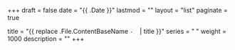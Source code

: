 +++
draft = false
date = "{{ .Date }}"
lastmod = ""
layout = "list"
paginate = true

title = "{{ replace .File.ContentBaseName `-` ` ` | title }}"
series = " "
  weight = 1000
description = ""
+++